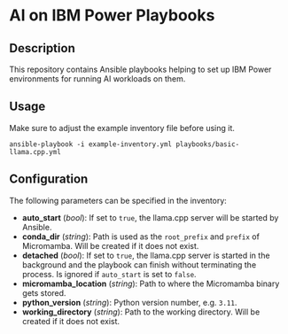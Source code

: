 # AI on IBM Power Playbooks

## Description

This repository contains Ansible playbooks helping to set up IBM Power environments for running AI workloads on them.


## Usage

Make sure to adjust the example inventory file before using it.

```shell
ansible-playbook -i example-inventory.yml playbooks/basic-llama.cpp.yml
```


## Configuration

The following parameters can be specified in the inventory:

- **auto_start** (*bool*): If set to `true`, the llama.cpp server will be started by Ansible.
- **conda_dir** (*string*): Path is used as the `root_prefix` and `prefix` of Micromamba. Will be created if it does not exist.
- **detached** (*bool*): If set to `true`, the llama.cpp server is started in the background and the playbook can finish without terminating the process. Is ignored if `auto_start` is set to `false`.
- **micromamba_location** (*string*): Path to where the Micromamba binary gets stored.
- **python_version** (*string*): Python version number, e.g. `3.11`.
- **working_directory** (*string*): Path to the working directory. Will be created if it does not exist.
